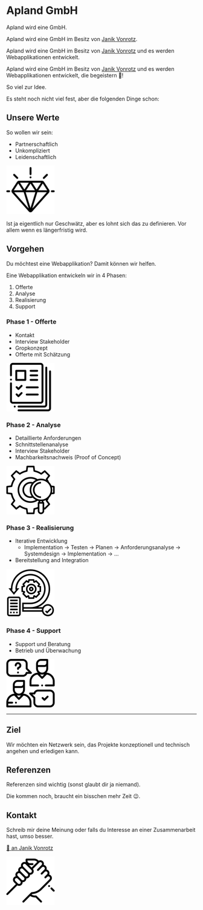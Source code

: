 # Apland GmbH

Apland wird eine GmbH.

Apland wird eine GmbH im Besitz von [Janik Vonrotz](https://janikvonrotz.ch).

Apland wird eine GmbH im Besitz von [Janik Vonrotz](https://janikvonrotz.ch) und es werden Webapplikationen entwickelt.

Apland wird eine GmbH im Besitz von [Janik Vonrotz](https://janikvonrotz.ch) und es werden Webapplikationen entwickelt, die begeistern 🎉!

So viel zur Idee.

Es steht noch nicht viel fest, aber die folgenden Dinge schon:

## Unsere Werte

So wollen wir sein:

* Partnerschaftlich
* Unkompliziert
* Leidenschaftlich

![](/assets/006-value.png)

Ist ja eigentlich nur Geschwätz, aber es lohnt sich das zu definieren. Vor allem wenn es längerfristig wird.

## Vorgehen

Du möchtest eine Webapplikation? Damit können wir helfen.

Eine Webapplikation entwickeln wir in 4 Phasen:

1. Offerte
2. Analyse
3. Realisierung
4. Support

### Phase 1 - Offerte

* Kontakt
* Interview Stakeholder
* Gropkonzept
* Offerte mit Schätzung

![](/assets/003-portfolio.png)

### Phase 2 - Analyse

* Detaillierte Anforderungen
* Schnittstellenanalyse
* Interview Stakeholder
* Machbarkeitsnachweis (Proof of Concept)

![](/assets/002-research.png)

### Phase 3 - Realisierung

* Iterative Entwicklung
    * Implementation -> Testen -> Planen -> Anforderungsanalyse -> Systemdesign -> Implementation -> ...
* Bereitstellung and Integration

![](/assets/001-scrum.png)

### Phase 4 - Support

* Support und Beratung
* Betrieb und Überwachung

![](/assets/004-support.png)

---

## Ziel

Wir möchten ein Netzwerk sein, das Projekte konzeptionell und technisch angehen und erledigen kann.

## Referenzen

Referenzen sind wichtig (sonst glaubt dir ja niemand).

Die kommen noch, braucht ein bisschen mehr Zeit 😉.

## Kontakt

Schreib mir deine Meinung oder falls du Interesse an einer Zusammenarbeit hast, umso besser.

[📧 an Janik Vonrotz](mailto:contact@janikvonrotz.ch)

![](/assets/005-team.png)
